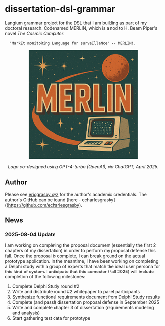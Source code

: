 # dissertation-dsl-grammar

Langium grammar project for the DSL that I am building as part of my doctoral research. Codenamed MERLIN, which is a nod to H. Beam Piper's novel *The Cosmic Computer*.

```
  "MarkEt monitoRing Language for surveIllaNce" -- MERLIN!, 
```

<div style="text-align: center;">
<p>
  <img src="https://raw.githubusercontent.com/echarlesgrasby/dissertation-dsl-grammar/refs/heads/master/assets/merlin.png" style="width: 70%;">

  *Logo co-designed using GPT-4-turbo (OpenAI), via ChatGPT, April 2025.*
<p>
</div>

## Author

Please see [ericgrasby.xyz](https://ericgrasby.xyz/academic) for the author's academic credentials. The author's GitHub can be found [here - echarlesgrasby]((https://github.com/echarlesgrasby).

## News

### 2025-08-04 Update

I am working on completing the proposal document (essentially the first 2 chapters of my dissertation) in order to perform my proposal defense this fall. Once the proposal is complete, I can break ground on the actual prototype application. 
In the meantime, I have been working on completing a Delphi study with a group of experts that match the ideal user persona for this kind of system. I anticipate that this semester (Fall 2025) will include completion of the following milestones:

1. Complete Delphi Study round #2
2. Write and distribute round #2 whitepaper to panel participants
3. Synthesize functional requirements document from Delphi Study results
4. Complete (and pass!) dissertation proposal defense in September 2025
5. Write and complete chapter 3 of dissertation (requirements modeling and analysis)
6. Start gathering test data for prototype

